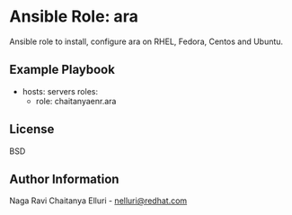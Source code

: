 Ansible Role: ara
=========
Ansible role to install, configure ara on RHEL, Fedora, Centos and Ubuntu.

Example Playbook
----------------

- hosts: servers
  roles:
    - role: chaitanyaenr.ara

License
-------

BSD

Author Information
------------------

Naga Ravi Chaitanya Elluri - nelluri@redhat.com

